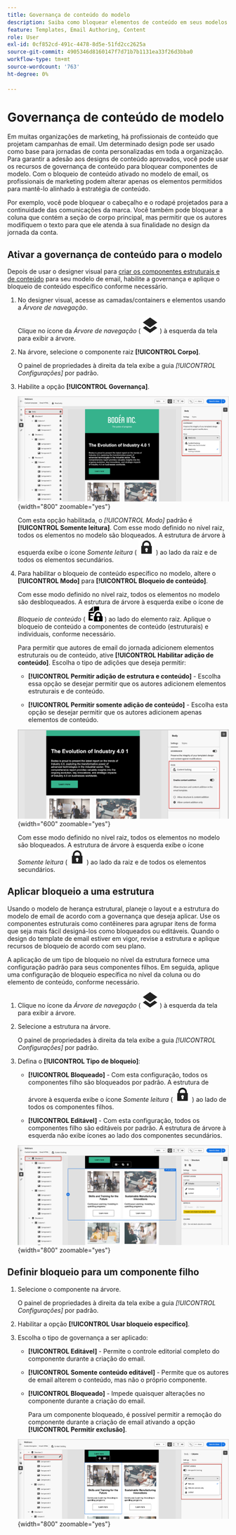```yaml
---
title: Governança de conteúdo do modelo
description: Saiba como bloquear elementos de conteúdo em seus modelos de email para que você possa controlar como eles podem ser alterados para uso em jornadas de conta.
feature: Templates, Email Authoring, Content
role: User
exl-id: 0cf852cd-491c-4478-8d5e-51fd2cc2625a
source-git-commit: 4905346d8160147f7d71b7b1131ea33f26d3bba0
workflow-type: tm+mt
source-wordcount: '763'
ht-degree: 0%

---
```


# Governança de conteúdo de modelo

Em muitas organizações de marketing, há profissionais de conteúdo que projetam campanhas de email. Um determinado design pode ser usado como base para jornadas de conta personalizadas em toda a organização. Para garantir a adesão aos designs de conteúdo aprovados, você pode usar os recursos de governança de conteúdo para bloquear componentes de modelo. Com o bloqueio de conteúdo ativado no modelo de email, os profissionais de marketing podem alterar apenas os elementos permitidos para mantê-lo alinhado à estratégia de conteúdo.

Por exemplo, você pode bloquear o cabeçalho e o rodapé projetados para a continuidade das comunicações da marca. Você também pode bloquear a coluna que contém a seção de corpo principal, mas permitir que os autores modifiquem o texto para que ele atenda à sua finalidade no design da jornada da conta.

## Ativar a governança de conteúdo para o modelo

Depois de usar o designer visual para [criar os componentes estruturais e de conteúdo](./email-template-authoring.md) para seu modelo de email, habilite a governança e aplique o bloqueio de conteúdo específico conforme necessário.

1. No designer visual, acesse as camadas/containers e elementos usando a _Árvore de navegação_.

   Clique no ícone da _Árvore de navegação_ ( ![Ícone de link](../assets/do-not-localize/icon-navigation-tree.svg) ) à esquerda da tela para exibir a árvore.

1. Na árvore, selecione o componente raiz **[!UICONTROL Corpo]**.

   O painel de propriedades à direita da tela exibe a guia _[!UICONTROL Configurações]_ por padrão.

1. Habilite a opção **[!UICONTROL Governança]**.

   ![Habilitar governança para um modelo de email](./assets/governance-template-enable.png){width="800" zoomable="yes"}

   Com esta opção habilitada, o _[!UICONTROL Modo]_ padrão é **[!UICONTROL Somente leitura]**. Com esse modo definido no nível raiz, todos os elementos no modelo são bloqueados. A estrutura de árvore à esquerda exibe o ícone _Somente leitura_ ( ![Ícone Somente leitura](../assets/do-not-localize/icon-tree-lock.svg) ) ao lado da raiz e de todos os elementos secundários.

1. Para habilitar o bloqueio de conteúdo específico no modelo, altere o **[!UICONTROL Modo]** para **[!UICONTROL Bloqueio de conteúdo]**.

   Com esse modo definido no nível raiz, todos os elementos no modelo são desbloqueados. A estrutura de árvore à esquerda exibe o ícone de _Bloqueio de conteúdo_ ( ![Ícone de bloqueio de conteúdo](../assets/do-not-localize/icon-tree-content-lock.svg) ) ao lado do elemento raiz. Aplique o bloqueio de conteúdo a componentes de conteúdo (estruturais) e individuais, conforme necessário.

   Para permitir que autores de email do jornada adicionem elementos estruturais ou de conteúdo, ative **[!UICONTROL Habilitar adição de conteúdo]**. Escolha o tipo de adições que deseja permitir:

   * **[!UICONTROL Permitir adição de estrutura e conteúdo]** - Escolha essa opção se desejar permitir que os autores adicionem elementos estruturais e de conteúdo.

   * **[!UICONTROL Permitir somente adição de conteúdo]** - Escolha esta opção se desejar permitir que os autores adicionem apenas elementos de conteúdo.

   ![Habilitar adições de conteúdo](./assets/governance-template-content-additions.png){width="600" zoomable="yes"}

   Com esse modo definido no nível raiz, todos os elementos no modelo são bloqueados. A estrutura de árvore à esquerda exibe o ícone _Somente leitura_ ( ![Ícone Somente leitura](../assets/do-not-localize/icon-tree-lock.svg) ) ao lado da raiz e de todos os elementos secundários.
<!-- 

   
- ![Link icon](../assets/do-not-localize/icon-navigation-tree.svg)
- ![Read only icon](../assets/do-not-localize/icon-tree-lock.svg)
- ![Content edit icon](../assets/do-not-localize/icon-tree-content-lock.svg)
- ![Content edit icon](../assets/do-not-localize/icon-tree-edit-text.svg)
- ![Edit element](../assets/do-not-localize/icon-edit.svg) -->

## Aplicar bloqueio a uma estrutura

Usando o modelo de herança estrutural, planeje o layout e a estrutura do modelo de email de acordo com a governança que deseja aplicar. Use os componentes estruturais como contêineres para agrupar itens de forma que seja mais fácil designá-los como bloqueados ou editáveis. Quando o design do template de email estiver em vigor, revise a estrutura e aplique recursos de bloqueio de acordo com seu plano.

A aplicação de um tipo de bloqueio no nível da estrutura fornece uma configuração padrão para seus componentes filhos. Em seguida, aplique uma configuração de bloqueio específica no nível da coluna ou do elemento de conteúdo, conforme necessário.

1. Clique no ícone da _Árvore de navegação_ ( ![Ícone de link](../assets/do-not-localize/icon-navigation-tree.svg) ) à esquerda da tela para exibir a árvore.

1. Selecione a estrutura na árvore.

   O painel de propriedades à direita da tela exibe a guia _[!UICONTROL Configurações]_ por padrão.

1. Defina o **[!UICONTROL Tipo de bloqueio]**:

   * **[!UICONTROL Bloqueado]** - Com esta configuração, todos os componentes filho são bloqueados por padrão. A estrutura de árvore à esquerda exibe o ícone _Somente leitura_ ( ![Ícone Somente leitura](../assets/do-not-localize/icon-tree-lock.svg) ) ao lado de todos os componentes filhos.

   * **[!UICONTROL Editável]** - Com esta configuração, todos os componentes filho são editáveis por padrão. A estrutura de árvore à esquerda não exibe ícones ao lado dos componentes secundários.

   ![Aplicar bloqueio de conteúdo a um componente estrutural](./assets/governance-template-structure-locking.png){width="800" zoomable="yes"}

## Definir bloqueio para um componente filho

1. Selecione o componente na árvore.

   O painel de propriedades à direita da tela exibe a guia _[!UICONTROL Configurações]_ por padrão.

1. Habilitar a opção **[!UICONTROL Usar bloqueio específico]**.

1. Escolha o tipo de governança a ser aplicado:

   * **[!UICONTROL Editável]** - Permite o controle editorial completo do componente durante a criação do email.
   * **[!UICONTROL Somente conteúdo editável]** - Permite que os autores de email alterem o conteúdo, mas não o próprio componente.
   * **[!UICONTROL Bloqueado]** - Impede quaisquer alterações no componente durante a criação do email.

     Para um componente bloqueado, é possível permitir a remoção do componente durante a criação de email ativando a opção **[!UICONTROL Permitir exclusão]**.

   ![Aplicar bloqueio de conteúdo a um componente filho](./assets/governance-template-component-locking.png){width="800" zoomable="yes"}
